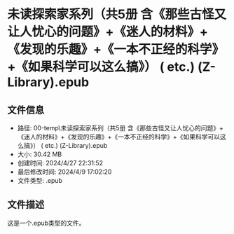 ﻿# 未读探索家系列（共5册 含《那些古怪又让人忧心的问题》+《迷人的材料》+《发现的乐趣》+《一本不正经的科学》+《如果科学可以这么搞》） ( etc.) (Z-Library).epub

## 文件信息
- 路径: 00-temp\未读探索家系列（共5册 含《那些古怪又让人忧心的问题》+《迷人的材料》+《发现的乐趣》+《一本不正经的科学》+《如果科学可以这么搞》） ( etc.) (Z-Library).epub
- 大小: 30.42 MB
- 创建时间: 2024/4/27 22:31:52
- 最后修改时间: 2024/4/9 17:02:20
- 文件类型: .epub

## 文件描述
这是一个.epub类型的文件。

